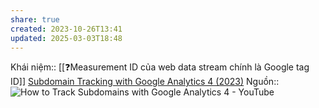 ```yaml
---
share: true
created: 2023-10-26T13:41
updated: 2025-03-03T18:48
---
```

Khái niệm:: 
[[❓Measurement ID của web data stream chính là Google tag ID]]
[Subdomain Tracking with Google Analytics 4 (2023)](https://www.analyticsmania.com/post/subdomain-tracking-with-google-analytics-and-google-tag-manager/)
Nguồn:: ![How to Track Subdomains with Google Analytics 4 - YouTube](https://youtu.be/7laoCJcnqGk?si=16qA6p_DT_O7OtVT)